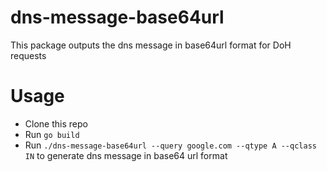 # dns-message-base64url
This package outputs the dns message in base64url format for DoH requests
# Usage
- Clone this repo
- Run `go build`
- Run `./dns-message-base64url --query google.com --qtype A --qclass IN` to generate dns message in base64 url format
